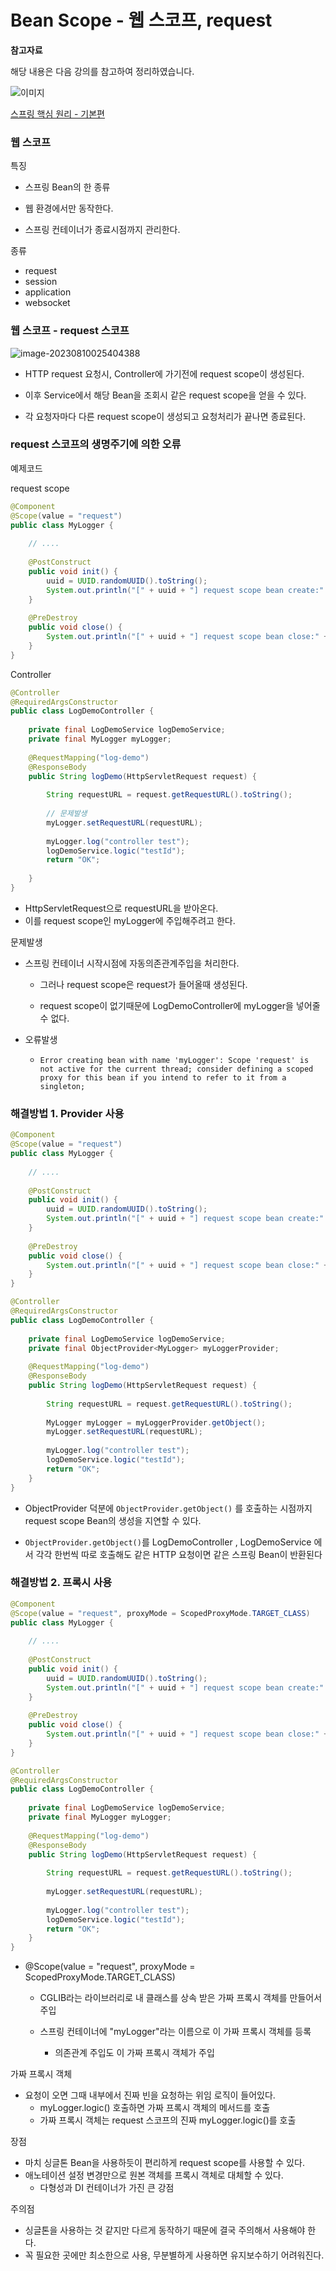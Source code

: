 # Bean Scope - 웹 스코프, request

**참고자료**

해당 내용은 다음 강의를 참고하여 정리하였습니다.

![이미지](https://cdn.inflearn.com/public/courses/325969/cover/2868c757-5886-4508-a140-7cb68a83dfd8/325969-eng.png)

[스프링 핵심 원리 - 기본편](https://www.inflearn.com/course/%EC%8A%A4%ED%94%84%EB%A7%81-%ED%95%B5%EC%8B%AC-%EC%9B%90%EB%A6%AC-%EA%B8%B0%EB%B3%B8%ED%8E%B8/dashboard)




### 웹 스코프

특징

- 스프링 Bean의 한 종류

- 웹 환경에서만 동작한다.
- 스프링 컨테이너가 종료시점까지 관리한다.



종류

- request
- session
- application
- websocket



### 웹 스코프 - request 스코프

![image-20230810025404388](img/image-20230810025404388.png)

- HTTP request 요청시, Controller에 가기전에 request scope이 생성된다.

- 이후 Service에서 해당 Bean을 조회시 같은 request scope을 얻을 수 있다.
- 각 요청자마다 다른 request scope이 생성되고 요청처리가 끝나면 종료된다.



### request 스코프의 생명주기에 의한 오류

예제코드

request scope

```java
@Component
@Scope(value = "request")
public class MyLogger {
	
    // ....
    
    @PostConstruct
    public void init() {
        uuid = UUID.randomUUID().toString();
        System.out.println("[" + uuid + "] request scope bean create:" + this);
    }
    
    @PreDestroy
    public void close() {
        System.out.println("[" + uuid + "] request scope bean close:" + this);
    }
}
```

Controller

```java
@Controller
@RequiredArgsConstructor
public class LogDemoController {
    
    private final LogDemoService logDemoService;
    private final MyLogger myLogger;
    
    @RequestMapping("log-demo")
    @ResponseBody
    public String logDemo(HttpServletRequest request) {
        
        String requestURL = request.getRequestURL().toString();
        
        // 문제발생
        myLogger.setRequestURL(requestURL);
        
        myLogger.log("controller test");
        logDemoService.logic("testId");
        return "OK";
        
    }
}
```

- HttpServletRequest으로 requestURL을 받아온다.
- 이를 request scope인 myLogger에 주입해주려고 한다.



문제발생

- 스프링 컨테이너 시작시점에 자동의존관계주입을 처리한다.

  - 그러나 request scope은 request가 들어올때 생성된다.

  - request scope이 없기때문에 LogDemoController에 myLogger을 넣어줄 수 없다.

- 오류발생

  - ```
    Error creating bean with name 'myLogger': Scope 'request' is not active for the current thread; consider defining a scoped proxy for this bean if you intend to refer to it from a singleton;
    ```



### 해결방법 1. Provider 사용

```java
@Component
@Scope(value = "request")
public class MyLogger {
	
    // ....
    
    @PostConstruct
    public void init() {
        uuid = UUID.randomUUID().toString();
        System.out.println("[" + uuid + "] request scope bean create:" + this);
    }
    
    @PreDestroy
    public void close() {
        System.out.println("[" + uuid + "] request scope bean close:" + this);
    }
}
```

```java
@Controller
@RequiredArgsConstructor
public class LogDemoController {
    
    private final LogDemoService logDemoService;
    private final ObjectProvider<MyLogger> myLoggerProvider;
    
    @RequestMapping("log-demo") 
    @ResponseBody
    public String logDemo(HttpServletRequest request) {
        
        String requestURL = request.getRequestURL().toString();
        
        MyLogger myLogger = myLoggerProvider.getObject();
        myLogger.setRequestURL(requestURL);
        
        myLogger.log("controller test");
        logDemoService.logic("testId");
        return "OK";
    }
}
```

- ObjectProvider 덕분에 `ObjectProvider.getObject()` 를 호출하는 시점까지 request scope Bean의 생성을 지연할 수 있다.

- `ObjectProvider.getObject()`를 LogDemoController , LogDemoService 에서 각각 한번씩 따로 호출해도 같은 HTTP 요청이면 같은 스프링 Bean이 반환된다



### 해결방법 2. 프록시 사용

```java
@Component
@Scope(value = "request", proxyMode = ScopedProxyMode.TARGET_CLASS)
public class MyLogger {
    
    // ....
    
    @PostConstruct
    public void init() {
        uuid = UUID.randomUUID().toString();
        System.out.println("[" + uuid + "] request scope bean create:" + this);
    }
    
    @PreDestroy
    public void close() {
        System.out.println("[" + uuid + "] request scope bean close:" + this);
    }
}
```

```java
@Controller
@RequiredArgsConstructor
public class LogDemoController {
    
    private final LogDemoService logDemoService;
    private final MyLogger myLogger;
    
    @RequestMapping("log-demo")
    @ResponseBody
    public String logDemo(HttpServletRequest request) {
        
        String requestURL = request.getRequestURL().toString();
        
        myLogger.setRequestURL(requestURL);
        
        myLogger.log("controller test");
        logDemoService.logic("testId");
        return "OK";
    }
}
```

- @Scope(value = "request", proxyMode = ScopedProxyMode.TARGET_CLASS)

  - CGLIB라는 라이브러리로 내 클래스를 상속 받은 가짜 프록시 객체를 만들어서 주입

  - 스프링 컨테이너에 "myLogger"라는 이름으로 이 가짜 프록시 객체를 등록
    - 의존관계 주입도 이 가짜 프록시 객체가 주입



가짜 프록시 객체

- 요청이 오면 그때 내부에서 진짜 빈을 요청하는 위임 로직이 들어있다.
  - myLogger.logic() 호출하면 가짜 프록시 객체의 메서드를 호출
  - 가짜 프록시 객체는 request 스코프의 진짜 myLogger.logic()를 호출



장점

- 마치 싱글톤 Bean을 사용하듯이 편리하게 request scope를 사용할 수 있다.
- 애노테이션 설정 변경만으로 원본 객체를 프록시 객체로 대체할 수 있다.
  - 다형성과 DI 컨테이너가 가진 큰 강점



주의점

- 싱글톤을 사용하는 것 같지만 다르게 동작하기 때문에 결국 주의해서 사용해야 한다.
- 꼭 필요한 곳에만 최소한으로 사용, 무분별하게 사용하면 유지보수하기 어려워진다.

